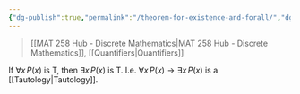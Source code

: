 ```yaml
---
{"dg-publish":true,"permalink":"/theorem-for-existence-and-forall/","dgHomeLink":true,"dgPassFrontmatter":false,"dgShowLocalGraph":true}
---
```


> [[MAT 258 Hub - Discrete Mathematics|MAT 258 Hub - Discrete Mathematics]], [[Quantifiers|Quantifiers]]

If $\forall x\, P(x)$ is T, then $\exists x \, P(x)$ is T.
I.e. $\forall x \, P(x) \rightarrow \exists x \, P(x)$ is a [[Tautology|Tautology]].